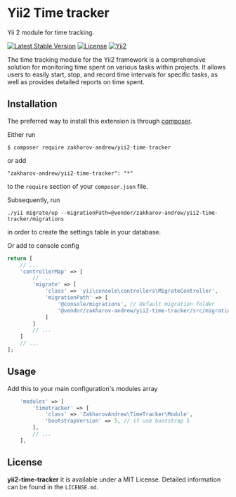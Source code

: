 # Yii2 Time tracker

Yii 2 module for time tracking. 

[![Latest Stable Version](https://poser.pugx.org/zakharov-andrew/yii2-time-tracker/v/stable)](https://packagist.org/packages/zakharov-andrew/yii2-time-tracker)
[![License](https://poser.pugx.org/zakharov-andrew/yii2-time-tracker/license)](https://packagist.org/packages/zakharov-andrew/yii2-time-tracker)
[![Yii2](https://img.shields.io/badge/Powered_by-Yii_Framework-green.svg?style=flat)](http://www.yiiframework.com/)

The time tracking module for the Yii2 framework is a comprehensive solution for monitoring time spent on various tasks within projects. It allows users to easily start, stop, and record time intervals for specific tasks, as well as provides detailed reports on time spent.

## Installation

The preferred way to install this extension is through [composer](http://getcomposer.org/download/).

Either run

```
$ composer require zakharov-andrew/yii2-time-tracker
```
or add

```
"zakharov-andrew/yii2-time-tracker": "*"
```

to the ```require``` section of your ```composer.json``` file.

Subsequently, run

```
./yii migrate/up --migrationPath=@vendor/zakharov-andrew/yii2-time-tracker/migrations
```

in order to create the settings table in your database.

Or add to console config

```php
return [
    // ...
    'controllerMap' => [
        // ...
        'migrate' => [
            'class' => 'yii\console\controllers\MigrateController',
            'migrationPath' => [
                '@console/migrations', // Default migration folder
                '@vendor/zakharov-andrew/yii2-time-tracker/src/migrations'
            ]
        ]
        // ...
    ]
    // ...
];
```

## Usage

Add this to your main configuration's modules array

```php
    'modules' => [
        'timetracker' => [
            'class' => 'ZakharovAndrew\TimeTracker\Module',
            'bootstrapVersion' => 5, // if use bootstrap 5
        ],
        // ...
    ],
```

## License

**yii2-time-tracker** it is available under a MIT License. Detailed information can be found in the `LICENSE.md`.
